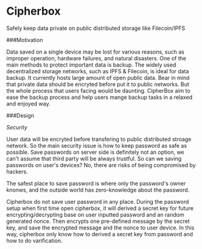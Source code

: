 # Cipherbox
Safely keep data private on public distributed storage like Filecoin/IPFS

###Motivation

Data saved on a single device may be lost for various reasons, such as improper operation, hardware failures, and natural disasters. One of the main methods to protect important data is backup. The widely used decentralized storage networks, such as IPFS & Filecoin, is ideal for data backup. It currently hosts large amount of open public data. Bear in mind that private data should be encryted before put it to public networks.  But the whole process that users facing would be daunting. CipherBox aim to ease the backup process and help users mange backup tasks in a relaxed and enjoyed way.


###Design

*Security*

User data will be encryted before transfering to public distributed stroage network. So the main security issue is how to keep password as safe as possible. Save passwords on server side is definitely not an option, we can't assume that third party will be always trustful. So can we saving passwords on user's devices? No, there are risks of being compromised by hackers. 

The safest place to save password is where only the password's owner knonws, and the outside world has zero-knowledge about the password. 

Cipherbox do not save user password in any place. During the password setup when first time open cipherbox, it will derived a secret key for future encrypting/decrypting base on user inputted password and an random generated nonce. Then encrypts one pre-defined message by the secret key, and save the encrypted message and the nonce to user device. In this way, cipherbox only know how to derived a secret key from password and how to do varification.